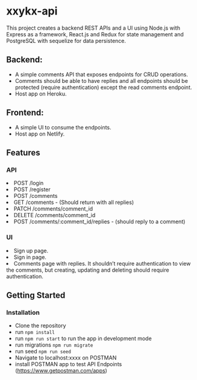 # xxykx-api

This project creates a backend REST APIs and a UI using Node.js with Express as a framework, React.js and Redux for state management and PostgreSQL with sequelize for data persistence.

## Backend:
- A simple comments API that exposes endpoints for CRUD operations.
- Comments should be able to have replies and all endpoints should be protected
(require authentication) except the read comments endpoint.
- Host app on Heroku.

## Frontend:
- A simple UI to consume the endpoints.
- Host app on Netlify.

## Features
### API
<li> POST /login</li>
<li> POST /register</li>
<li> POST /comments</li>
<li> GET /comments - (Should return with all replies)</li>
<li> PATCH /comments/comment_id</li>
<li> DELETE /comments/comment_id</li>
<li>POST /comments/:comment_id/replies - (should reply to a comment)</li>

### UI
<li> Sign up page.</li>
<li> Sign in page.</li>
<li> Comments page with replies. It shouldn’t require authentication to view the comments, but creating, updating and deleting should require authentication.</li>

## Getting Started
### Installation
- Clone the repository
- run `npm install`
- run `npm run start` to run the app in development mode
- run migrations `npm run migrate`
- run seed `npm run seed`
- Navigate to localhost:xxxx on POSTMAN
- install POSTMAN app to test API Endpoints (https://www.getpostman.com/apps)
